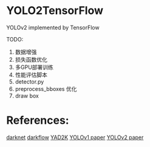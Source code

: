 # YOLO2TensorFlow

YOLOv2 implemented by TensorFlow


TODO:

1. 数据增强
2. 损失函数优化
3. 多GPU部署训练
4. 性能评估脚本
5. detector.py
6. preprocess_bboxes 优化
7. draw box



# References:

[darknet](https://github.com/pjreddie/darknet)
[darkflow](https://github.com/thtrieu/darkflow)
[YAD2K](https://github.com/allanzelener/YAD2K)
[YOLOv1 paper](https://arxiv.org/abs/1506.02640)
[YOLOv2 paper](https://arxiv.org/abs/1612.08242)
